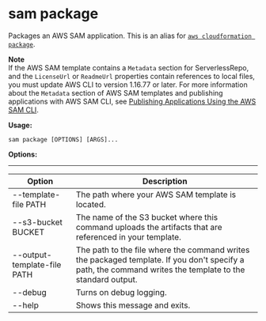 # sam package<a name="sam-cli-command-reference-sam-package"></a>

Packages an AWS SAM application\. This is an alias for [ `aws cloudformation package`](http://docs.aws.amazon.com/cli/latest/reference/cloudformation/package.html)\.

**Note**  
If the AWS SAM template contains a `Metadata` section for ServerlessRepo, and the `LicenseUrl` or `ReadmeUrl` properties contain references to local files, you must update AWS CLI to version 1\.16\.77 or later\. For more information about the `Metadata` section of AWS SAM templates and publishing applications with AWS SAM CLI, see [Publishing Applications Using the AWS SAM CLI](serverless-sam-template-publishing-applications.md)\.

**Usage:**

```
sam package [OPTIONS] [ARGS]...
```

**Options:**


****  

| Option | Description | 
| --- | --- | 
| \-\-template\-file PATH | The path where your AWS SAM template is located\. | 
| \-\-s3\-bucket BUCKET | The name of the S3 bucket where this command uploads the artifacts that are referenced in your template\. | 
| \-\-output\-template\-file PATH | The path to the file where the command writes the packaged template\. If you don't specify a path, the command writes the template to the standard output\. | 
| \-\-debug | Turns on debug logging\. | 
| \-\-help | Shows this message and exits\. | 
